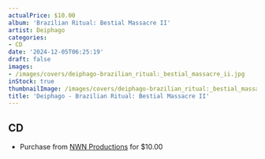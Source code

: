 ```yaml
---
actualPrice: $10.00
album: 'Brazilian Ritual: Bestial Massacre II'
artist: Deiphago
categories:
- CD
date: '2024-12-05T06:25:19'
draft: false
images:
- /images/covers/deiphago-brazilian_ritual:_bestial_massacre_ii.jpg
inStock: true
thumbnailImage: /images/covers/deiphago-brazilian_ritual:_bestial_massacre_ii-thumb.jpg
title: 'Deiphago - Brazilian Ritual: Bestial Massacre II'
---
```


## CD
* Purchase from [NWN Productions](http://shop.nwnprod.com/index.php?route=product/product&path=93&product_id=3056&sort=pd.name&order=ASC) for $10.00

